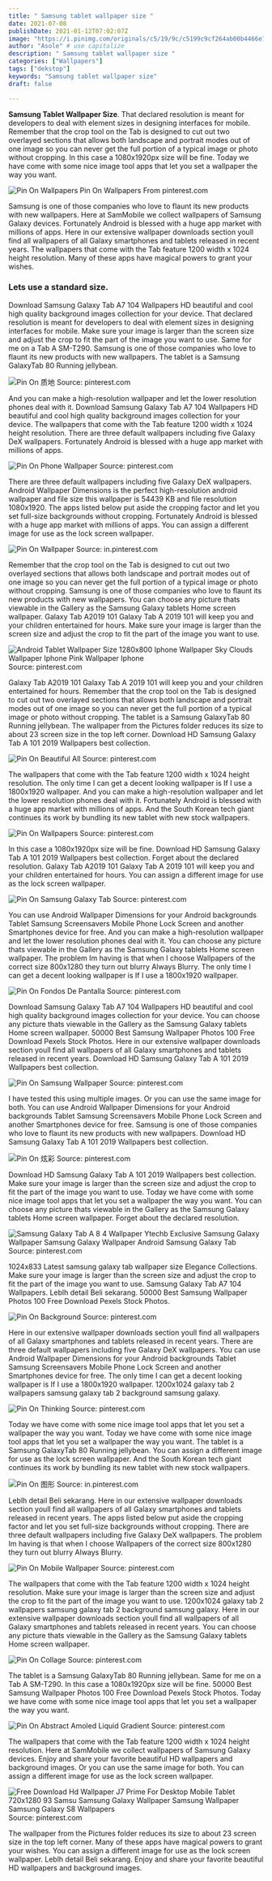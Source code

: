 ```yaml
---
title: " Samsung tablet wallpaper size "
date: 2021-07-08
publishDate: 2021-01-12T07:02:07Z
image: "https://i.pinimg.com/originals/c5/19/9c/c5199c9cf264ab00b4466e710f5c49a4.jpg"
author: "Asole" # use capitalize
description: " Samsung tablet wallpaper size "
categories: ["Wallpapers"]
tags: ["dekstop"]
keywords: "Samsung tablet wallpaper size"
draft: false

---
```



**Samsung Tablet Wallpaper Size**. That declared resolution is meant for developers to deal with element sizes in designing interfaces for mobile. Remember that the crop tool on the Tab is designed to cut out two overlayed sections that allows both landscape and portrait modes out of one image so you can never get the full portion of a typical image or photo without cropping. In this case a 1080x1920px size will be fine. Today we have come with some nice image tool apps that let you set a wallpaper the way you want.

![Pin On Wallpapers](https://i.pinimg.com/originals/1d/6a/bb/1d6abb01b74f045f47f8af838876f6b7.png "Pin On Wallpapers")
Pin On Wallpapers From pinterest.com


Samsung is one of those companies who love to flaunt its new products with new wallpapers. Here at SamMobile we collect wallpapers of Samsung Galaxy devices. Fortunately Android is blessed with a huge app market with millions of apps. Here in our extensive wallpaper downloads section youll find all wallpapers of all Galaxy smartphones and tablets released in recent years. The wallpapers that come with the Tab feature 1200 width x 1024 height resolution. Many of these apps have magical powers to grant your wishes.

### Lets use a standard size.

Download Samsung Galaxy Tab A7 104 Wallpapers HD beautiful and cool high quality background images collection for your device. That declared resolution is meant for developers to deal with element sizes in designing interfaces for mobile. Make sure your image is larger than the screen size and adjust the crop to fit the part of the image you want to use. Same for me on a Tab A SM-T290. Samsung is one of those companies who love to flaunt its new products with new wallpapers. The tablet is a Samsung GalaxyTab 80 Running jellybean.


![Pin On 质地](https://i.pinimg.com/originals/4c/18/9b/4c189b82914f3e32cdbc797040157168.png "Pin On 质地")
Source: pinterest.com

And you can make a high-resolution wallpaper and let the lower resolution phones deal with it. Download Samsung Galaxy Tab A7 104 Wallpapers HD beautiful and cool high quality background images collection for your device. The wallpapers that come with the Tab feature 1200 width x 1024 height resolution. There are three default wallpapers including five Galaxy DeX wallpapers. Fortunately Android is blessed with a huge app market with millions of apps.

![Pin On Phone Wallpaper](https://i.pinimg.com/originals/15/6a/36/156a36262c835f08199ad2ecc331f3d8.jpg "Pin On Phone Wallpaper")
Source: pinterest.com

There are three default wallpapers including five Galaxy DeX wallpapers. Android Wallpaper Dimensions is the perfect high-resolution android wallpaper and file size this wallpaper is 54439 KB and file resolution 1080x1920. The apps listed below put aside the cropping factor and let you set full-size backgrounds without cropping. Fortunately Android is blessed with a huge app market with millions of apps. You can assign a different image for use as the lock screen wallpaper.

![Pin On Wallpaper](https://i.pinimg.com/originals/33/00/46/33004678767b7f663e57448944f28c1e.png "Pin On Wallpaper")
Source: in.pinterest.com

Remember that the crop tool on the Tab is designed to cut out two overlayed sections that allows both landscape and portrait modes out of one image so you can never get the full portion of a typical image or photo without cropping. Samsung is one of those companies who love to flaunt its new products with new wallpapers. You can choose any picture thats viewable in the Gallery as the Samsung Galaxy tablets Home screen wallpaper. Galaxy Tab A2019 101 Galaxy Tab A 2019 101 will keep you and your children entertained for hours. Make sure your image is larger than the screen size and adjust the crop to fit the part of the image you want to use.

![Android Tablet Wallpaper Size 1280x800 Iphone Wallpaper Sky Clouds Wallpaper Iphone Pink Wallpaper Iphone](https://i.pinimg.com/originals/e1/ca/19/e1ca1938d5405b89cec7ea5f44a306bb.jpg "Android Tablet Wallpaper Size 1280x800 Iphone Wallpaper Sky Clouds Wallpaper Iphone Pink Wallpaper Iphone")
Source: pinterest.com

Galaxy Tab A2019 101 Galaxy Tab A 2019 101 will keep you and your children entertained for hours. Remember that the crop tool on the Tab is designed to cut out two overlayed sections that allows both landscape and portrait modes out of one image so you can never get the full portion of a typical image or photo without cropping. The tablet is a Samsung GalaxyTab 80 Running jellybean. The wallpaper from the Pictures folder reduces its size to about 23 screen size in the top left corner. Download HD Samsung Galaxy Tab A 101 2019 Wallpapers best collection.

![Pin On Beautiful All](https://i.pinimg.com/originals/b7/78/a3/b778a30b33277f02bca1174d64034040.jpg "Pin On Beautiful All")
Source: pinterest.com

The wallpapers that come with the Tab feature 1200 width x 1024 height resolution. The only time I can get a decent looking wallpaper is If I use a 1800x1920 wallpaper. And you can make a high-resolution wallpaper and let the lower resolution phones deal with it. Fortunately Android is blessed with a huge app market with millions of apps. And the South Korean tech giant continues its work by bundling its new tablet with new stock wallpapers.

![Pin On Wallpapers](https://i.pinimg.com/originals/1d/6a/bb/1d6abb01b74f045f47f8af838876f6b7.png "Pin On Wallpapers")
Source: pinterest.com

In this case a 1080x1920px size will be fine. Download HD Samsung Galaxy Tab A 101 2019 Wallpapers best collection. Forget about the declared resolution. Galaxy Tab A2019 101 Galaxy Tab A 2019 101 will keep you and your children entertained for hours. You can assign a different image for use as the lock screen wallpaper.

![Pin On Samsung Galaxy Tab](https://i.pinimg.com/originals/e0/a8/d7/e0a8d7cf2e08c3b6ba478b259bc0aead.png "Pin On Samsung Galaxy Tab")
Source: pinterest.com

You can use Android Wallpaper Dimensions for your Android backgrounds Tablet Samsung Screensavers Mobile Phone Lock Screen and another Smartphones device for free. And you can make a high-resolution wallpaper and let the lower resolution phones deal with it. You can choose any picture thats viewable in the Gallery as the Samsung Galaxy tablets Home screen wallpaper. The problem Im having is that when I choose Wallpapers of the correct size 800x1280 they turn out blurry Always Blurry. The only time I can get a decent looking wallpaper is If I use a 1800x1920 wallpaper.

![Pin On Fondos De Pantalla](https://i.pinimg.com/originals/9d/5e/68/9d5e682cfb5a41a8ada15ad0db6d7544.jpg "Pin On Fondos De Pantalla")
Source: pinterest.com

Download Samsung Galaxy Tab A7 104 Wallpapers HD beautiful and cool high quality background images collection for your device. You can choose any picture thats viewable in the Gallery as the Samsung Galaxy tablets Home screen wallpaper. 50000 Best Samsung Wallpaper Photos 100 Free Download Pexels Stock Photos. Here in our extensive wallpaper downloads section youll find all wallpapers of all Galaxy smartphones and tablets released in recent years. Download HD Samsung Galaxy Tab A 101 2019 Wallpapers best collection.

![Pin On Samsung Wallpaper](https://i.pinimg.com/736x/5b/c7/eb/5bc7eb2be120aa713a80e9b00178e629.jpg "Pin On Samsung Wallpaper")
Source: pinterest.com

I have tested this using multiple images. Or you can use the same image for both. You can use Android Wallpaper Dimensions for your Android backgrounds Tablet Samsung Screensavers Mobile Phone Lock Screen and another Smartphones device for free. Samsung is one of those companies who love to flaunt its new products with new wallpapers. Download HD Samsung Galaxy Tab A 101 2019 Wallpapers best collection.

![Pin On 炫彩](https://i.pinimg.com/originals/19/1d/94/191d94727f5a8f4b5d524face058f623.png "Pin On 炫彩")
Source: pinterest.com

Download HD Samsung Galaxy Tab A 101 2019 Wallpapers best collection. Make sure your image is larger than the screen size and adjust the crop to fit the part of the image you want to use. Today we have come with some nice image tool apps that let you set a wallpaper the way you want. You can choose any picture thats viewable in the Gallery as the Samsung Galaxy tablets Home screen wallpaper. Forget about the declared resolution.

![Samsung Galaxy Tab A 8 4 Wallpaper Ytechb Exclusive Samsung Galaxy Wallpaper Samsung Galaxy Wallpaper Android Samsung Galaxy Tab](https://i.pinimg.com/originals/e9/96/10/e996100e5b110f8ce8affcd8d564c6af.png "Samsung Galaxy Tab A 8 4 Wallpaper Ytechb Exclusive Samsung Galaxy Wallpaper Samsung Galaxy Wallpaper Android Samsung Galaxy Tab")
Source: pinterest.com

1024x833 Latest samsung galaxy tab wallpaper size Elegance Collections. Make sure your image is larger than the screen size and adjust the crop to fit the part of the image you want to use. Samsung Galaxy Tab A7 104 Wallpapers. Leblh detail Beli sekarang. 50000 Best Samsung Wallpaper Photos 100 Free Download Pexels Stock Photos.

![Pin On Background](https://i.pinimg.com/originals/78/d1/49/78d1494a0442c01a9bd3cc2f03ed04e3.jpg "Pin On Background")
Source: pinterest.com

Here in our extensive wallpaper downloads section youll find all wallpapers of all Galaxy smartphones and tablets released in recent years. There are three default wallpapers including five Galaxy DeX wallpapers. You can use Android Wallpaper Dimensions for your Android backgrounds Tablet Samsung Screensavers Mobile Phone Lock Screen and another Smartphones device for free. The only time I can get a decent looking wallpaper is If I use a 1800x1920 wallpaper. 1200x1024 galaxy tab 2 wallpapers samsung galaxy tab 2 background samsung galaxy.

![Pin On Thinking](https://i.pinimg.com/originals/4c/40/51/4c4051108256504af971af7b3ebc8b32.png "Pin On Thinking")
Source: pinterest.com

Today we have come with some nice image tool apps that let you set a wallpaper the way you want. Today we have come with some nice image tool apps that let you set a wallpaper the way you want. The tablet is a Samsung GalaxyTab 80 Running jellybean. You can assign a different image for use as the lock screen wallpaper. And the South Korean tech giant continues its work by bundling its new tablet with new stock wallpapers.

![Pin On 图形](https://i.pinimg.com/originals/df/51/57/df5157e8b523109fd855132e89ec7c1a.png "Pin On 图形")
Source: in.pinterest.com

Leblh detail Beli sekarang. Here in our extensive wallpaper downloads section youll find all wallpapers of all Galaxy smartphones and tablets released in recent years. The apps listed below put aside the cropping factor and let you set full-size backgrounds without cropping. There are three default wallpapers including five Galaxy DeX wallpapers. The problem Im having is that when I choose Wallpapers of the correct size 800x1280 they turn out blurry Always Blurry.

![Pin On Mobile Wallpaper](https://i.pinimg.com/originals/cf/f1/05/cff105ffddb4cccb1d61921542940964.jpg "Pin On Mobile Wallpaper")
Source: pinterest.com

The wallpapers that come with the Tab feature 1200 width x 1024 height resolution. Make sure your image is larger than the screen size and adjust the crop to fit the part of the image you want to use. 1200x1024 galaxy tab 2 wallpapers samsung galaxy tab 2 background samsung galaxy. Here in our extensive wallpaper downloads section youll find all wallpapers of all Galaxy smartphones and tablets released in recent years. You can choose any picture thats viewable in the Gallery as the Samsung Galaxy tablets Home screen wallpaper.

![Pin On Collage](https://i.pinimg.com/originals/3e/af/8b/3eaf8ba13027f9b6fabe20467dcde0c2.jpg "Pin On Collage")
Source: pinterest.com

The tablet is a Samsung GalaxyTab 80 Running jellybean. Same for me on a Tab A SM-T290. In this case a 1080x1920px size will be fine. 50000 Best Samsung Wallpaper Photos 100 Free Download Pexels Stock Photos. Today we have come with some nice image tool apps that let you set a wallpaper the way you want.

![Pin On Abstract Amoled Liquid Gradient](https://i.pinimg.com/originals/02/cc/0d/02cc0d70045853f67f9243a92e98255a.jpg "Pin On Abstract Amoled Liquid Gradient")
Source: pinterest.com

The wallpapers that come with the Tab feature 1200 width x 1024 height resolution. Here at SamMobile we collect wallpapers of Samsung Galaxy devices. Enjoy and share your favorite beautiful HD wallpapers and background images. Or you can use the same image for both. You can assign a different image for use as the lock screen wallpaper.

![Free Download Hd Wallpaper J7 Prime For Desktop Mobile Tablet 720x1280 93 Samsu Samsung Galaxy Wallpaper Samsung Wallpaper Samsung Galaxy S8 Wallpapers](https://i.pinimg.com/originals/c5/19/9c/c5199c9cf264ab00b4466e710f5c49a4.jpg "Free Download Hd Wallpaper J7 Prime For Desktop Mobile Tablet 720x1280 93 Samsu Samsung Galaxy Wallpaper Samsung Wallpaper Samsung Galaxy S8 Wallpapers")
Source: pinterest.com

The wallpaper from the Pictures folder reduces its size to about 23 screen size in the top left corner. Many of these apps have magical powers to grant your wishes. You can assign a different image for use as the lock screen wallpaper. Leblh detail Beli sekarang. Enjoy and share your favorite beautiful HD wallpapers and background images.

